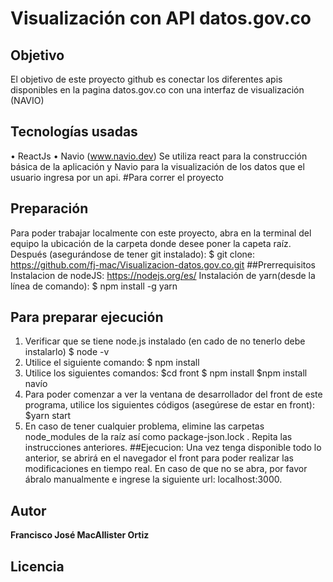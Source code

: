 # Visualización con API datos.gov.co
## Objetivo

El objetivo de este proyecto github es conectar los diferentes apis disponibles en la pagina datos.gov.co con una interfaz de visualización (NAVIO)
## Tecnologías usadas
•	ReactJs
•	Navio (www.navio.dev)
Se utiliza react para la construcción básica de la aplicación y Navio para la visualización de los datos que el usuario ingresa por un api. 
#Para correr el proyecto
## Preparación
Para poder trabajar localmente con este proyecto, abra en la terminal del equipo la ubicación de la carpeta donde desee poner la capeta raíz. Después (asegurándose de tener git instalado):
$ git clone: https://github.com/fj-mac/Visualizacion-datos.gov.co.git
##Prerrequisitos
Instalacion de nodeJS: https://nodejs.org/es/
Instalación de yarn(desde la línea de comando): $ npm install -g yarn
## Para preparar ejecución
1.	Verificar que se tiene node.js instalado (en cado de no tenerlo debe instalarlo)
$ node -v
2.	Utilice el siguiente comando:
$ npm install
3.	Utilice los siguientes comandos:
$cd front
	$ npm install
$npm install navío
4.	Para poder comenzar a ver la ventana de desarrollador del front de este programa, utilice los siguientes códigos (asegúrese de estar en front):
$yarn start
5.	En caso de tener cualquier problema, elimine las carpetas node_modules de la raíz así como package-json.lock . Repita las instrucciones anteriores. 
##Ejecucion:
Una vez tenga disponible todo lo anterior, se abrirá en el navegador el front para poder realizar las modificaciones en tiempo real. En caso de que no se abra, por favor ábralo manualmente e ingrese la siguiente url: localhost:3000.

## Autor

**Francisco José MacAllister Ortiz**

## Licencia


